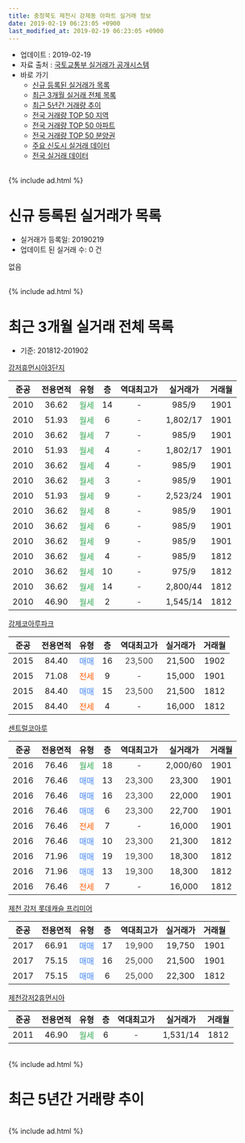 ```yaml
---
title: 충청북도 제천시 강제동 아파트 실거래 정보
date: 2019-02-19 06:23:05 +0900
last_modified_at: 2019-02-19 06:23:05 +0900
---
```


* 업데이트 : 2019-02-19
* 자료 출처 : [국토교통부 실거래가 공개시스템](http://rt.molit.go.kr)
* 바로 가기
    * [신규 등록된 실거래가 목록](#신규-등록된-실거래가-목록)
    * [최근 3개월 실거래 전체 목록](#최근-3개월-실거래-전체-목록)
    * [최근 5년간 거래량 추이](#최근-5년간-거래량-추이)
    * [전국 거래량 TOP 50 지역](https://inasie.github.io/apt-trade-info/최근-3개월-전국에서-가장-거래가-많이-발생한-지역)
    * [전국 거래량 TOP 50 아파트](https://inasie.github.io/apt-trade-info/최근-3개월-전국에서-가장-거래가-많이-발생한-아파트)
    * [전국 거래량 TOP 50 분양권](https://inasie.github.io/apt-trade-info/최근-3개월-전국에서-가장-거래가-많이-발생한-분양권)
    * [주요 신도시 실거래 데이터](https://inasie.github.io/apt-trade-info/주요-신도시)
    * [전국 실거래 데이터](https://inasie.github.io/apt-trade-info/전국)
<br>
{% include ad.html %}
<br>

# 신규 등록된 실거래가 목록
* 실거래가 등록일: 20190219
* 업데이트 된 실거래 수: 0 건

없음

<br>
{% include ad.html %}
<br>

# 최근 3개월 실거래 전체 목록
* 기준: 201812-201902


[강저휴먼시아3단지](https://search.naver.com/search.naver?query=%EC%B6%A9%EC%B2%AD%EB%B6%81%EB%8F%84+%EC%A0%9C%EC%B2%9C%EC%8B%9C+%EA%B0%95%EC%A0%9C%EB%8F%99+%EA%B0%95%EC%A0%80%ED%9C%B4%EB%A8%BC%EC%8B%9C%EC%95%843%EB%8B%A8%EC%A7%80)

|준공|전용면적|유형|층|역대최고가|실거래가|거래월|
|:---:|:---:|:---:|:---:|:---:|:---:|:---:|
|2010|36.62|<span style="color:#34a853">월세</span>|14|<span style="color:#444444">-</span>|985/9|1901|
|2010|51.93|<span style="color:#34a853">월세</span>|6|<span style="color:#444444">-</span>|1,802/17|1901|
|2010|36.62|<span style="color:#34a853">월세</span>|7|<span style="color:#444444">-</span>|985/9|1901|
|2010|51.93|<span style="color:#34a853">월세</span>|4|<span style="color:#444444">-</span>|1,802/17|1901|
|2010|36.62|<span style="color:#34a853">월세</span>|4|<span style="color:#444444">-</span>|985/9|1901|
|2010|36.62|<span style="color:#34a853">월세</span>|3|<span style="color:#444444">-</span>|985/9|1901|
|2010|51.93|<span style="color:#34a853">월세</span>|9|<span style="color:#444444">-</span>|2,523/24|1901|
|2010|36.62|<span style="color:#34a853">월세</span>|8|<span style="color:#444444">-</span>|985/9|1901|
|2010|36.62|<span style="color:#34a853">월세</span>|6|<span style="color:#444444">-</span>|985/9|1901|
|2010|36.62|<span style="color:#34a853">월세</span>|9|<span style="color:#444444">-</span>|985/9|1901|
|2010|36.62|<span style="color:#34a853">월세</span>|4|<span style="color:#444444">-</span>|985/9|1812|
|2010|36.62|<span style="color:#34a853">월세</span>|10|<span style="color:#444444">-</span>|975/9|1812|
|2010|36.62|<span style="color:#34a853">월세</span>|14|<span style="color:#444444">-</span>|2,800/44|1812|
|2010|46.90|<span style="color:#34a853">월세</span>|2|<span style="color:#444444">-</span>|1,545/14|1812|

[강제코아루파크](https://search.naver.com/search.naver?query=%EC%B6%A9%EC%B2%AD%EB%B6%81%EB%8F%84+%EC%A0%9C%EC%B2%9C%EC%8B%9C+%EA%B0%95%EC%A0%9C%EB%8F%99+%EA%B0%95%EC%A0%9C%EC%BD%94%EC%95%84%EB%A3%A8%ED%8C%8C%ED%81%AC)

|준공|전용면적|유형|층|역대최고가|실거래가|거래월|
|:---:|:---:|:---:|:---:|:---:|:---:|:---:|
|2015|84.40|<span style="color:#4285f3">매매</span>|16|<span style="color:#444444">23,500</span>|21,500|1902|
|2015|71.08|<span style="color:#ff5a00">전세</span>|9|<span style="color:#444444">-</span>|15,000|1901|
|2015|84.40|<span style="color:#4285f3">매매</span>|15|<span style="color:#444444">23,500</span>|21,500|1812|
|2015|84.40|<span style="color:#ff5a00">전세</span>|4|<span style="color:#444444">-</span>|16,000|1812|

[센트럴코아루](https://search.naver.com/search.naver?query=%EC%B6%A9%EC%B2%AD%EB%B6%81%EB%8F%84+%EC%A0%9C%EC%B2%9C%EC%8B%9C+%EA%B0%95%EC%A0%9C%EB%8F%99+%EC%84%BC%ED%8A%B8%EB%9F%B4%EC%BD%94%EC%95%84%EB%A3%A8)

|준공|전용면적|유형|층|역대최고가|실거래가|거래월|
|:---:|:---:|:---:|:---:|:---:|:---:|:---:|
|2016|76.46|<span style="color:#34a853">월세</span>|18|<span style="color:#444444">-</span>|2,000/60|1901|
|2016|76.46|<span style="color:#4285f3">매매</span>|13|<span style="color:#444444">23,300</span>|23,300|1901|
|2016|76.46|<span style="color:#4285f3">매매</span>|16|<span style="color:#444444">23,300</span>|22,000|1901|
|2016|76.46|<span style="color:#4285f3">매매</span>|6|<span style="color:#444444">23,300</span>|22,700|1901|
|2016|76.46|<span style="color:#ff5a00">전세</span>|7|<span style="color:#444444">-</span>|16,000|1901|
|2016|76.46|<span style="color:#4285f3">매매</span>|10|<span style="color:#444444">23,300</span>|21,300|1812|
|2016|71.96|<span style="color:#4285f3">매매</span>|19|<span style="color:#444444">19,300</span>|18,300|1812|
|2016|71.96|<span style="color:#4285f3">매매</span>|13|<span style="color:#444444">19,300</span>|18,300|1812|
|2016|76.46|<span style="color:#ff5a00">전세</span>|7|<span style="color:#444444">-</span>|16,000|1812|

[제천 강저 롯데캐슬 프리미어](https://search.naver.com/search.naver?query=%EC%B6%A9%EC%B2%AD%EB%B6%81%EB%8F%84+%EC%A0%9C%EC%B2%9C%EC%8B%9C+%EA%B0%95%EC%A0%9C%EB%8F%99+%EC%A0%9C%EC%B2%9C+%EA%B0%95%EC%A0%80+%EB%A1%AF%EB%8D%B0%EC%BA%90%EC%8A%AC+%ED%94%84%EB%A6%AC%EB%AF%B8%EC%96%B4)

|준공|전용면적|유형|층|역대최고가|실거래가|거래월|
|:---:|:---:|:---:|:---:|:---:|:---:|:---:|
|2017|66.91|<span style="color:#4285f3">매매</span>|17|<span style="color:#444444">19,900</span>|19,750|1901|
|2017|75.15|<span style="color:#4285f3">매매</span>|16|<span style="color:#444444">25,000</span>|21,500|1901|
|2017|75.15|<span style="color:#4285f3">매매</span>|6|<span style="color:#444444">25,000</span>|22,300|1812|

[제천강저2휴먼시아](https://search.naver.com/search.naver?query=%EC%B6%A9%EC%B2%AD%EB%B6%81%EB%8F%84+%EC%A0%9C%EC%B2%9C%EC%8B%9C+%EA%B0%95%EC%A0%9C%EB%8F%99+%EC%A0%9C%EC%B2%9C%EA%B0%95%EC%A0%802%ED%9C%B4%EB%A8%BC%EC%8B%9C%EC%95%84)

|준공|전용면적|유형|층|역대최고가|실거래가|거래월|
|:---:|:---:|:---:|:---:|:---:|:---:|:---:|
|2011|46.90|<span style="color:#34a853">월세</span>|6|<span style="color:#444444">-</span>|1,531/14|1812|


<br>
{% include ad.html %}
<br>

# 최근 5년간 거래량 추이


<div style="width:100%;">
    <canvas id="deal_progress" height="200"></canvas>
</div>

<script>
new Chart(document.getElementById("deal_progress"), {
    type: 'line',
    data: {
        labels: ['201402','201403','201404','201405','201406','201407','201408','201409','201410','201411','201412','201501','201502','201503','201504','201505','201506','201507','201508','201509','201510','201511','201512','201601','201602','201603','201604','201605','201606','201607','201608','201609','201610','201611','201612','201701','201702','201703','201704','201705','201706','201707','201708','201709','201710','201711','201712','201801','201802','201803','201804','201805','201806','201807','201808','201809','201810','201811','201812','201901','201902'],
        datasets: [{
            label: '매매',
            pointRadius: 1,
            data: [0, 0, 0, 0, 0, 0, 0, 0, 0, 0, 0, 0, 0, 0, 0, 0, 3, 0, 1, 1, 1, 0, 0, 0, 1, 1, 0, 0, 1, 1, 0, 2, 3, 3, 1, 1, 1, 0, 0, 2, 1, 2, 3, 6, 3, 4, 16, 25, 19, 10, 14, 3, 9, 7, 8, 5, 10, 8, 5, 5, 1],
            borderColor: "rgba(255, 201, 14, 1)",
            backgroundColor: "rgba(255, 201, 14, 0.5)",
            fill: false,
            lineTension: 0
        },{
            label: '전월세',
            pointRadius: 1,
            data: [1, 1, 3, 0, 2, 0, 0, 0, 0, 2, 3, 17, 0, 0, 2, 2, 5, 4, 13, 4, 0, 4, 1, 1, 1, 5, 1, 2, 5, 5, 4, 9, 1, 1, 2, 13, 4, 2, 0, 3, 6, 3, 23, 20, 17, 25, 27, 15, 8, 7, 6, 6, 3, 6, 4, 6, 6, 4, 7, 13, 0],
            borderColor: "rgba(0, 141, 185, 1)",
            backgroundColor: "rgba(0, 141, 185, 0.5)",
            fill: false,
            lineTension: 0
        }
        ]
    },
    options: {
        responsive: true,
        title: {
            display: false
        },
        tooltips: {
            mode: 'index',
            intersect: false
        },
        hover: {
            mode: 'nearest',
            intersect: true
        },
        scales: {
            xAxes: [{
                display: true,
                scaleLabel: {
                    display: true,
                    labelString: '년/월'
                }
            }],
            yAxes: [{
                display: true,
                ticks: {
                    suggestedMin: 0,
                },
                scaleLabel: {
                    display: true,
                    labelString: '실거래 수'
                }
            }]
        }
    }
});

</script>


<br>
{% include ad.html %}
<br>

